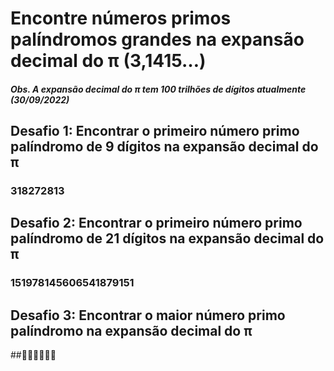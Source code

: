 # Encontre números primos palíndromos grandes na expansão decimal do π (3,1415…)

#### *Obs. A expansão decimal do π tem 100 trilhões de dígitos atualmente (30/09/2022)*

## Desafio 1: Encontrar o primeiro número primo palíndromo de 9 dígitos na expansão decimal do π

### **318272813**

## Desafio 2: Encontrar o primeiro número primo palíndromo de 21 dígitos na expansão decimal do π

### **151978145606541879151**

## Desafio 3: Encontrar o maior número primo palíndromo na expansão decimal do π

##🤷‍♂️🤷‍♂️🤷‍♂️
